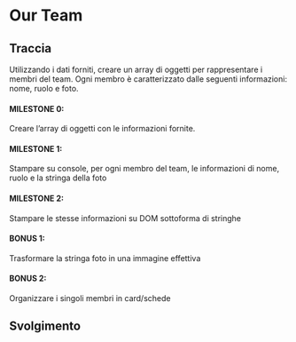 # Our Team

## Traccia

Utilizzando i dati forniti, creare un array di oggetti per rappresentare i membri del team.
Ogni membro è caratterizzato dalle seguenti informazioni: nome, ruolo e foto.

#### MILESTONE 0:

Creare l’array di oggetti con le informazioni fornite.

#### MILESTONE 1:

Stampare su console, per ogni membro del team, le informazioni di nome, ruolo e la stringa della foto

#### MILESTONE 2:

Stampare le stesse informazioni su DOM sottoforma di stringhe

#### BONUS 1:

Trasformare la stringa foto in una immagine effettiva

#### BONUS 2:

Organizzare i singoli membri in card/schede

## Svolgimento
